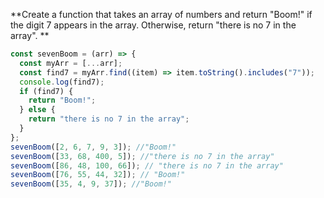 **Create a function that takes an array of numbers and return "Boom!" 
if the digit 7 appears in the array. Otherwise, return "there is no 7 in the array". **


```js client
const sevenBoom = (arr) => {
  const myArr = [...arr];
  const find7 = myArr.find((item) => item.toString().includes("7"));
  console.log(find7);
  if (find7) {
    return "Boom!";
  } else {
    return "there is no 7 in the array";
  }
};
sevenBoom([2, 6, 7, 9, 3]); //"Boom!"
sevenBoom([33, 68, 400, 5]); //"there is no 7 in the array"
sevenBoom([86, 48, 100, 66]); // "there is no 7 in the array"
sevenBoom([76, 55, 44, 32]); // "Boom!"
sevenBoom([35, 4, 9, 37]); //"Boom!"
```
